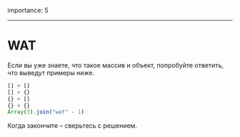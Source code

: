 importance: 5

---

# WAT

Если вы уже знаете, что такое массив и объект, попробуйте ответить, что выведут примеры ниже.

```js no-beautify
[] + []
[] + {}
{} + []
{} + {}
Array(3).join("wat" - 1)
```

Когда закончите – сверьтесь с решением.
